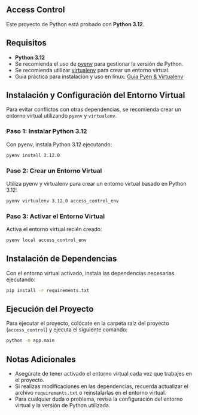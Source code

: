 ## Access Control

Este proyecto de Python está probado con **Python 3.12**.

## Requisitos

- **Python 3.12**
- Se recomienda el uso de [pyenv](https://github.com/pyenv/pyenv) para gestionar la versión de Python.
- Se recomienda utilizar [virtualenv](https://virtualenv.pypa.io/) para crear un entorno virtual.
- Guia práctica para instalación y uso en linux: [Guia Pyen & Virtualenv](https://linux-demon-valter.notion.site/Instalaci-n-Configuraci-n-de-pyenv-y-Pyenv-Virtualenv-3899ab26d80f4edb9d538154f15537ed?pvs=74)

## Instalación y Configuración del Entorno Virtual

Para evitar conflictos con otras dependencias, se recomienda crear un entorno virtual utilizando `pyenv` y `virtualenv`.


### Paso 1: Instalar Python 3.12

Con pyenv, instala Python 3.12 ejecutando:

```bash
pyenv install 3.12.0
```

### Paso 2: Crear un Entorno Virtual

Utiliza pyenv y virtualenv para crear un entorno virtual basado en Python 3.12:

```bash
pyenv virtualenv 3.12.0 access_control_env
```

### Paso 3: Activar el Entorno Virtual

Activa el entorno virtual recién creado:

```bash
pyenv local access_control_env
```

## Instalación de Dependencias

Con el entorno virtual activado, instala las dependencias necesarias ejecutando:

```bash
pip install -r requirements.txt
```

## Ejecución del Proyecto

Para ejecutar el proyecto, colócate en la carpeta raíz del proyecto (`access_control`) y ejecuta el siguiente comando:

```bash
python -m app.main
```

## Notas Adicionales

- Asegúrate de tener activado el entorno virtual cada vez que trabajes en el proyecto.
- Si realizas modificaciones en las dependencias, recuerda actualizar el archivo `requirements.txt` o reinstalarlas en el entorno virtual.
- Para cualquier duda o problema, revisa la configuración del entorno virtual y la versión de Python utilizada.
```